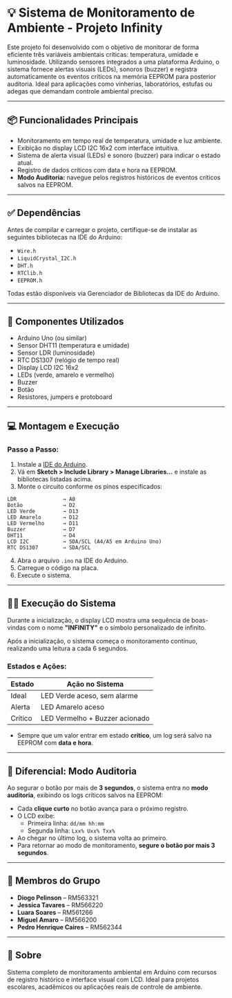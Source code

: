 # 💡 Sistema de Monitoramento de Ambiente - Projeto Infinity

Este projeto foi desenvolvido com o objetivo de monitorar de forma eficiente três variáveis ambientais críticas: temperatura, umidade e luminosidade. Utilizando sensores integrados a uma plataforma Arduino, o sistema fornece alertas visuais (LEDs), sonoros (buzzer) e registra automaticamente os eventos críticos na memória EEPROM para posterior auditoria. Ideal para aplicações como vinherias, laboratórios, estufas ou adegas que demandam controle ambiental preciso.

---

## 📦 Funcionalidades Principais

- Monitoramento em tempo real de temperatura, umidade e luz ambiente.
- Exibição no display LCD I2C 16x2 com interface intuitiva.
- Sistema de alerta visual (LEDs) e sonoro (buzzer) para indicar o estado atual.
- Registro de dados críticos com data e hora na EEPROM.
- **Modo Auditoria:** navegue pelos registros históricos de eventos críticos salvos na EEPROM.

---

## ✅ Dependências

Antes de compilar e carregar o projeto, certifique-se de instalar as seguintes bibliotecas na IDE do Arduino:

- `Wire.h`
- `LiquidCrystal_I2C.h`
- `DHT.h`
- `RTClib.h`
- `EEPROM.h`

Todas estão disponíveis via Gerenciador de Bibliotecas da IDE do Arduino.

---

## 🧰 Componentes Utilizados

- Arduino Uno (ou similar)
- Sensor DHT11 (temperatura e umidade)
- Sensor LDR (luminosidade)
- RTC DS1307 (relógio de tempo real)
- Display LCD I2C 16x2
- LEDs (verde, amarelo e vermelho)
- Buzzer
- Botão
- Resistores, jumpers e protoboard

---

## 💻 Montagem e Execução

### Passo a Passo:

1. Instale a [IDE do Arduino](https://www.arduino.cc/en/software).
2. Vá em **Sketch > Include Library > Manage Libraries...** e instale as bibliotecas listadas acima.
3. Monte o circuito conforme os pinos especificados:

```
LDR               → A0  
Botão             → D2  
LED Verde         → D13  
LED Amarelo       → D12  
LED Vermelho      → D11  
Buzzer            → D7  
DHT11             → D4  
LCD I2C           → SDA/SCL (A4/A5 em Arduino Uno)  
RTC DS1307        → SDA/SCL  
```

4. Abra o arquivo `.ino` na IDE do Arduino.
5. Carregue o código na placa.
6. Execute o sistema.

---

## 🧑‍💻 Execução do Sistema

Durante a inicialização, o display LCD mostra uma sequência de boas-vindas com o nome **"INFINITY"** e o símbolo personalizado de infinito.

Após a inicialização, o sistema começa o monitoramento contínuo, realizando uma leitura a cada 6 segundos.

### Estados e Ações:

| Estado  | Ação no Sistema                      |
|---------|--------------------------------------|
| Ideal   | LED Verde aceso, sem alarme         |
| Alerta  | LED Amarelo aceso                   |
| Crítico | LED Vermelho + Buzzer acionado      |

- Sempre que um valor entrar em estado **crítico**, um log será salvo na EEPROM com **data e hora**.

---

## 🧠 Diferencial: Modo Auditoria

Ao segurar o botão por mais de **3 segundos**, o sistema entra no **modo auditoria**, exibindo os logs críticos salvos na EEPROM:

- Cada **clique curto** no botão avança para o próximo registro.
- O LCD exibe:
  - Primeira linha: `dd/mm hh:mm`
  - Segunda linha: `Lxx% Uxx% Txx%`
- Ao chegar no último log, o sistema volta ao primeiro.
- Para retornar ao modo de monitoramento, **segure o botão por mais 3 segundos**.

---

## 👥 Membros do Grupo

- **Diogo Pelinson** – RM563321  
- **Jessica Tavares** – RM566220  
- **Luara Soares** – RM561266  
- **Miguel Amaro** – RM566200  
- **Pedro Henrique Caires** – RM562344  

---

## 📂 Sobre

Sistema completo de monitoramento ambiental em Arduino com recursos de registro histórico e interface visual com LCD. Ideal para projetos escolares, acadêmicos ou aplicações reais de controle de ambiente.
